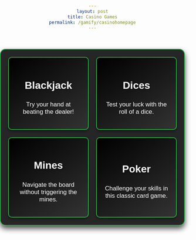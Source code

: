 ```yaml
---
layout: post
title: Casino Games
permalink: /gamify/casinohomepage
---
```

<style>
    body {
        text-align: center;
        font-family: 'Arial', sans-serif;
        background: url('./images/gamify/casino.jpg') no-repeat center center fixed;
        background-size: cover;
        color: white;
        margin: 0;
        padding: 0;
        overflow-x: hidden;
    }
    .container {
        max-width: 800px;
        margin: 50px auto;
        padding: 20px;
        background-color: rgba(0, 0, 0, 0.85);
        border-radius: 15px;
        box-shadow: 0 8px 15px rgba(0, 0, 0, 0.7);
        border: 2px solid #28a745;
        position: relative;
        overflow: hidden;
    }
    .game-boxes {
        display: grid;
        grid-template-columns: 1fr;
        gap: 20px;
    }
    @media (min-width: 600px) {
        .game-boxes {
            grid-template-columns: 1fr 1fr;
        }
    }
    .game-box {
        display: flex;
        flex-direction: column;
        justify-content: center;
        align-items: center;
        text-decoration: none;
        padding: 20px;
        background: linear-gradient(145deg, #000000, #333333);
        color: white;
        border-radius: 10px;
        box-shadow: 0 4px 6px rgba(0, 0, 0, 0.4);
        border: 2px solid #28a745;
        transition: transform 0.3s, background-color 0.4s, box-shadow 0.3s;
        position: relative;
        overflow: hidden;
        cursor: pointer;
    }
    .game-box:hover {
        background: linear-gradient(145deg, #28a745, #c0392b);
        transform: scale(1.1);
        box-shadow: 0 10px 20px rgba(40, 167, 69, 0.6);
    }
    .game-box h2 {
        font-size: 2em;
        margin-bottom: 10px;
        text-shadow: 0 2px 4px rgba(0, 0, 0, 0.5);
    }
    .game-box p {
        font-size: 1.2em;
    }
</style>

<div class="container">
    <div class="game-boxes">
        <div class="game-box" onclick="location='./blackjack'">
            <h2>Blackjack</h2>
            <p>Try your hand at beating the dealer!</p>
        </div>
        <div class="game-box" onclick="location='./dices'">
            <h2>Dices</h2>
            <p>Test your luck with the roll of a dice.</p>
        </div>
        <div class="game-box" onclick="location='./mines'">
            <h2>Mines</h2>
            <p>Navigate the board without triggering the mines.</p>
        </div>
        <div class="game-box" onclick="location='./poker'">
            <h2>Poker</h2>
            <p>Challenge your skills in this classic card game.</p>
        </div>
    </div>
</div>